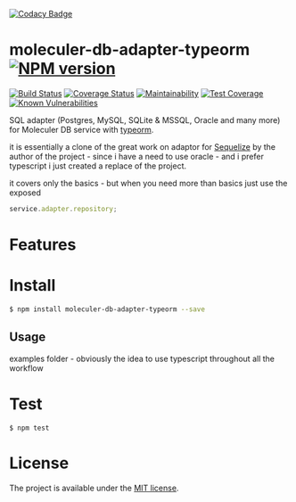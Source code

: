 [![Codacy Badge](https://api.codacy.com/project/badge/Grade/518b3bf84b8c4538b1e133d397ce700b)](https://app.codacy.com/app/dkuida/moleculer-db-adapter-typeorm?utm_source=github.com&utm_medium=referral&utm_content=dkuida/moleculer-db-adapter-typeorm&utm_campaign=Badge_Grade_Dashboard)
# moleculer-db-adapter-typeorm [![NPM version](https://img.shields.io/npm/v/moleculer-db-adapter-typeorm.svg)](https://www.npmjs.com/package/moleculer-db-adapter-typeorm)


[![Build Status](https://travis-ci.com/dkuida/moleculer-db-adapter-typeorm.svg?branch=master)](https://travis-ci.com/dkuida/moleculer-db-adapter-typeorm)
[![Coverage Status](https://coveralls.io/repos/github/dkuida/moleculer-db-adapter-typeorm/badge.svg)](https://coveralls.io/github/dkuida/moleculer-db-adapter-typeorm)
[![Maintainability](https://api.codeclimate.com/v1/badges/48baf794e43b2537a4a0/maintainability)](https://codeclimate.com/github/dkuida/moleculer-db-adapter-typeorm/maintainability)
[![Test Coverage](https://api.codeclimate.com/v1/badges/48baf794e43b2537a4a0/test_coverage)](https://codeclimate.com/github/dkuida/moleculer-db-adapter-typeorm/test_coverage)
[![Known Vulnerabilities](https://snyk.io/test/github/dkuida/moleculer-db-adapter-typeorm/badge.svg)](https://snyk.io/test/github/dkuida/moleculer-db-adapter-typeorm)


SQL adapter (Postgres, MySQL, SQLite & MSSQL, Oracle and many more) for Moleculer DB service with [typeorm](https://github.com/typeorm/typeorm).

it is essentially a clone of the great work on adaptor for [Sequelize](https://github.com/moleculerjs/moleculer-db/tree/master/packages/moleculer-db-adapter-sequelize) by the author of the project - since i have a need to use oracle - and i prefer typescript i just created a replace of the project.


it covers only the basics - but when you need more than basics just use the exposed

```javascript 1.8
service.adapter.repository;
```

# Features

# Install

```bash
$ npm install moleculer-db-adapter-typeorm --save
```


## Usage

examples folder - obviously the idea to use typescript throughout all the workflow


# Test
```
$ npm test
```

# License
The project is available under the [MIT license](https://tldrlegal.com/license/mit-license).

